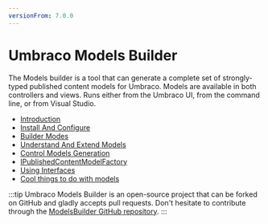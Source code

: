 ```yaml
---
versionFrom: 7.0.0
---
```


# Umbraco Models Builder

The Models builder is a tool that can generate a complete set of strongly-typed published content models for Umbraco. Models are available in both controllers and views. Runs either from the Umbraco UI, from the command line, or from Visual Studio.

* [Introduction](introduction-v7.md)
* [Install And Configure](configuration-v7.md)
* [Builder Modes](Builder-Modes-v7.md)
* [Understand And Extend Models](Understand-And-Extend-v7.md)
* [Control Models Generation](Control-Generation-v7.md)
* [IPublishedContentModelFactory](IPublishedContentModelFactory-v7.md)
* [Using Interfaces](Using-Interfaces-v7.md)
* [Cool things to do with models](CoolThingsWithModels.md)

:::tip
Umbraco Models Builder is an open-source project that can be forked on GitHub and gladly accepts pull requests. Don't hesitate to contribute through the [ModelsBuilder GitHub repository](https://github.com/zpqrtbnk/Zbu.ModelsBuilder).
:::
